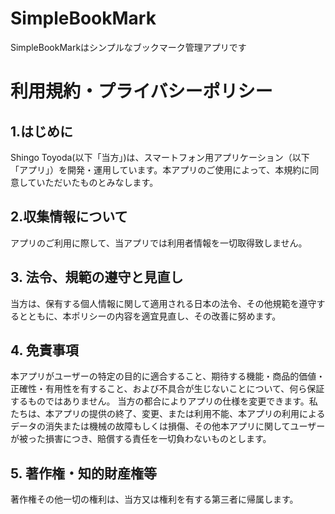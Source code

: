 
# SimpleBookMark
SimpleBookMarkはシンプルなブックマーク管理アプリです

# 利用規約・プライバシーポリシー
## 1.はじめに
Shingo Toyoda(以下「当方」)は、スマートフォン用アプリケーション（以下「アプリ」）を開発・運用しています。本アプリのご使用によって、本規約に同意していただいたものとみなします。

## 2.収集情報について
アプリのご利用に際して、当アプリでは利用者情報を一切取得致しません。

## 3. 法令、規範の遵守と見直し
当方は、保有する個人情報に関して適用される日本の法令、その他規範を遵守するとともに、本ポリシーの内容を適宜見直し、その改善に努めます。

## 4. 免責事項
本アプリがユーザーの特定の目的に適合すること、期待する機能・商品的価値・正確性・有用性を有すること、および不具合が生じないことについて、何ら保証するものではありません。
当方の都合によりアプリの仕様を変更できます。私たちは、本アプリの提供の終了、変更、または利用不能、本アプリの利用によるデータの消失または機械の故障もしくは損傷、その他本アプリに関してユーザーが被った損害につき、賠償する責任を一切負わないものとします。

## 5. 著作権・知的財産権等
著作権その他一切の権利は、当方又は権利を有する第三者に帰属します。

